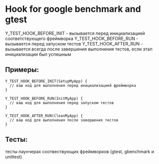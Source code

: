 # Hook for google benchmark and gtest

Y_TEST_HOOK_BEFORE_INIT - вызывается перед инициализацией соответствующего фреймворка
Y_TEST_HOOK_BEFORE_RUN - вызывается перед запуском тестов
Y_TEST_HOOK_AFTER_RUN - вызывается всегда после завершения выполнения тестов, 
                        если этап инициализации был успешным
                        
## Примеры:

```
Y_TEST_HOOK_BEFORE_INIT(SetupMyApp) {
  // ваш код для выполнения перед инициализацией фреймворка
}

Y_TEST_HOOK_BEFORE_RUN(InitMyApp) {
  // ваш код для выполнения перед запуском тестов
}                        

Y_TEST_HOOK_AFTER_RUN(CleanMyApp) {
  // ваш код для выполнения после завершения тестов
}
```

## Тесты:
тесты лаунчерах соотвествующих фреймворков (gtest, gbenchmark и unittest)
